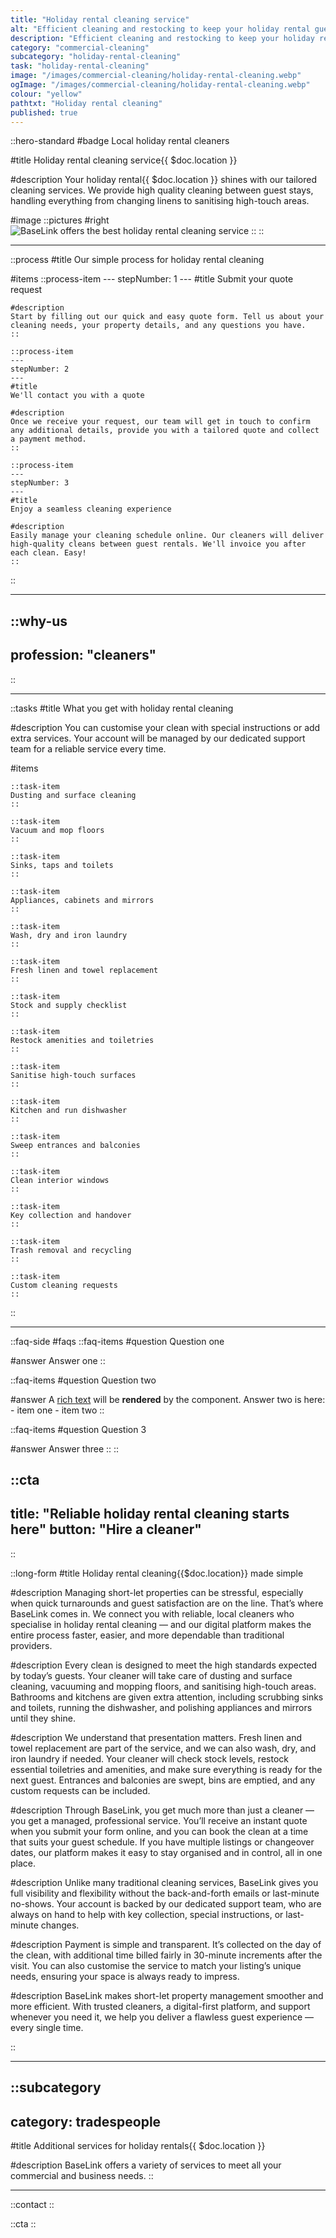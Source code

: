 ```yaml
---
title: "Holiday rental cleaning service"
alt: "Efficient cleaning and restocking to keep your holiday rental guest-ready"
description: "Efficient cleaning and restocking to keep your holiday rental guest-ready"
category: "commercial-cleaning"
subcategory: "holiday-rental-cleaning"
task: "holiday-rental-cleaning"
image: "/images/commercial-cleaning/holiday-rental-cleaning.webp"
ogImage: "/images/commercial-cleaning/holiday-rental-cleaning.webp"
colour: "yellow"
pathtxt: "Holiday rental cleaning"
published: true
---
```


::hero-standard
#badge
Local holiday rental cleaners

#title
Holiday rental cleaning service{{ $doc.location }}

#description
Your holiday rental{{ $doc.location }} shines with our tailored cleaning services. We provide high quality cleaning between guest stays, handling everything from changing linens to sanitising high-touch areas.

#image
    ::pictures
    #right
    ![BaseLink offers the best holiday rental cleaning service](/images/commercial-cleaning/holiday-rental-cleaning.webp)
    ::
::

---

::process
#title
Our simple process for holiday rental cleaning

#items
    ::process-item
    ---
    stepNumber: 1
    ---
    #title
    Submit your quote request

    #description
    Start by filling out our quick and easy quote form. Tell us about your cleaning needs, your property details, and any questions you have.
    ::
    
    ::process-item
    ---
    stepNumber: 2
    ---
    #title
    We'll contact you with a quote

    #description
    Once we receive your request, our team will get in touch to confirm any additional details, provide you with a tailored quote and collect a payment method.
    ::

    ::process-item
    ---
    stepNumber: 3
    ---
    #title
    Enjoy a seamless cleaning experience

    #description
    Easily manage your cleaning schedule online. Our cleaners will deliver high-quality cleans between guest rentals. We'll invoice you after each clean. Easy!
    ::
::

---

::why-us
---
profession: "cleaners"
---
::

---

::tasks
#title
What you get with holiday rental cleaning

#description
You can customise your clean with special instructions or add extra services. Your account will be managed by our dedicated support team for a reliable service every time.

#items
    
    ::task-item
    Dusting and surface cleaning
    ::
    
    ::task-item
    Vacuum and mop floors
    ::
    
    ::task-item
    Sinks, taps and toilets
    ::
    
    ::task-item
    Appliances, cabinets and mirrors
    ::
    
    ::task-item
    Wash, dry and iron laundry
    ::
    
    ::task-item
    Fresh linen and towel replacement
    ::
    
    ::task-item
    Stock and supply checklist
    ::
    
    ::task-item
    Restock amenities and toiletries
    ::

    ::task-item
    Sanitise high-touch surfaces
    ::

    ::task-item
    Kitchen and run dishwasher
    ::

    ::task-item
    Sweep entrances and balconies
    ::

    ::task-item
    Clean interior windows
    ::

    ::task-item
    Key collection and handover
    ::

    ::task-item
    Trash removal and recycling
    ::

    ::task-item
    Custom cleaning requests
    ::
::

---

::faq-side
#faqs
  ::faq-items
  #question
  Question one

  #answer
  Answer one
  ::

  ::faq-items
  #question
  Question two

  #answer
  A [rich text](/services/commercial-cleaning) will be **rendered** by the component.
  Answer two is here:
    - item one
    - item two
  ::

  ::faq-items
  #question
  Question 3

  #answer
  Answer three
  ::
::

::cta
---
title: "Reliable holiday rental cleaning starts here"
button: "Hire a cleaner"
---
::

::long-form
#title
Holiday rental cleaning{{$doc.location}} made simple

#description
Managing short-let properties can be stressful, especially when quick turnarounds and guest satisfaction are on the line. That’s where BaseLink comes in. We connect you with reliable, local cleaners who specialise in holiday rental cleaning — and our digital platform makes the entire process faster, easier, and more dependable than traditional providers.

#description
Every clean is designed to meet the high standards expected by today’s guests. Your cleaner will take care of dusting and surface cleaning, vacuuming and mopping floors, and sanitising high-touch areas. Bathrooms and kitchens are given extra attention, including scrubbing sinks and toilets, running the dishwasher, and polishing appliances and mirrors until they shine.

#description
We understand that presentation matters. Fresh linen and towel replacement are part of the service, and we can also wash, dry, and iron laundry if needed. Your cleaner will check stock levels, restock essential toiletries and amenities, and make sure everything is ready for the next guest. Entrances and balconies are swept, bins are emptied, and any custom requests can be included.

#description
Through BaseLink, you get much more than just a cleaner — you get a managed, professional service. You’ll receive an instant quote when you submit your form online, and you can book the clean at a time that suits your guest schedule. If you have multiple listings or changeover dates, our platform makes it easy to stay organised and in control, all in one place.

#description
Unlike many traditional cleaning services, BaseLink gives you full visibility and flexibility without the back-and-forth emails or last-minute no-shows. Your account is backed by our dedicated support team, who are always on hand to help with key collection, special instructions, or last-minute changes.

#description
Payment is simple and transparent. It’s collected on the day of the clean, with additional time billed fairly in 30-minute increments after the visit. You can also customise the service to match your listing’s unique needs, ensuring your space is always ready to impress.

#description
BaseLink makes short-let property management smoother and more efficient. With trusted cleaners, a digital-first platform, and support whenever you need it, we help you deliver a flawless guest experience — every single time.

::

---

::subcategory
---
category: tradespeople
---
#title
Additional services for holiday rentals{{ $doc.location }}

#description
BaseLink offers a variety of services to meet all your commercial and business needs.
::

---

::contact
::

::cta
::